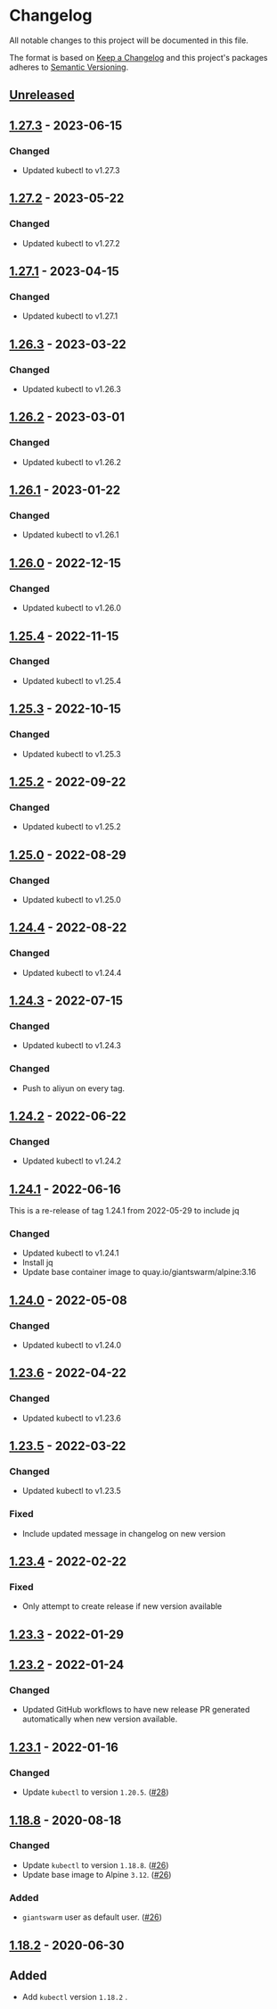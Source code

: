 # Changelog

All notable changes to this project will be documented in this file.

The format is based on [Keep a Changelog](http://keepachangelog.com/en/1.0.0/)
and this project's packages adheres to [Semantic Versioning](http://semver.org/spec/v2.0.0.html).

## [Unreleased]

## [1.27.3] - 2023-06-15

### Changed

- Updated kubectl to v1.27.3

## [1.27.2] - 2023-05-22

### Changed

- Updated kubectl to v1.27.2

## [1.27.1] - 2023-04-15

### Changed

- Updated kubectl to v1.27.1

## [1.26.3] - 2023-03-22

### Changed

- Updated kubectl to v1.26.3

## [1.26.2] - 2023-03-01

### Changed

- Updated kubectl to v1.26.2

## [1.26.1] - 2023-01-22

### Changed

- Updated kubectl to v1.26.1

## [1.26.0] - 2022-12-15

### Changed

- Updated kubectl to v1.26.0

## [1.25.4] - 2022-11-15

### Changed

- Updated kubectl to v1.25.4

## [1.25.3] - 2022-10-15

### Changed

- Updated kubectl to v1.25.3

## [1.25.2] - 2022-09-22

### Changed

- Updated kubectl to v1.25.2

## [1.25.0] - 2022-08-29

### Changed

- Updated kubectl to v1.25.0

## [1.24.4] - 2022-08-22

### Changed

- Updated kubectl to v1.24.4

## [1.24.3] - 2022-07-15

### Changed

- Updated kubectl to v1.24.3

### Changed

- Push to aliyun on every tag.

## [1.24.2] - 2022-06-22

### Changed

- Updated kubectl to v1.24.2

## [1.24.1] - 2022-06-16

This is a re-release of tag 1.24.1 from 2022-05-29 to include jq

### Changed

- Updated kubectl to v1.24.1
- Install jq
- Update base container image to quay.io/giantswarm/alpine:3.16

## [1.24.0] - 2022-05-08

### Changed

- Updated kubectl to v1.24.0

## [1.23.6] - 2022-04-22

### Changed

- Updated kubectl to v1.23.6

## [1.23.5] - 2022-03-22

### Changed

- Updated kubectl to v1.23.5

### Fixed

- Include updated message in changelog on new version

## [1.23.4] - 2022-02-22

### Fixed

- Only attempt to create release if new version available

## [1.23.3] - 2022-01-29

## [1.23.2] - 2022-01-24

### Changed

- Updated GitHub workflows to have new release PR generated automatically when new version available.

## [1.23.1] - 2022-01-16

### Changed

- Update `kubectl` to version `1.20.5`. ([#28](https://github.com/giantswarm/docker-kubectl/pull/28))

## [1.18.8] - 2020-08-18

### Changed

- Update `kubectl` to version `1.18.8`. ([#26](https://github.com/giantswarm/docker-kubectl/pull/26))
- Update base image to Alpine `3.12`. ([#26](https://github.com/giantswarm/docker-kubectl/pull/26))

### Added

- `giantswarm` user as default user. ([#26](https://github.com/giantswarm/docker-kubectl/pull/26))

## [1.18.2] - 2020-06-30

## Added

- Add `kubectl` version `1.18.2` .

[Unreleased]: https://github.com/giantswarm/giantswarm/compare/v1.27.3...HEAD
[1.27.3]: https://github.com/giantswarm/giantswarm/compare/v1.27.2...v1.27.3
[1.27.2]: https://github.com/giantswarm/giantswarm/compare/v1.27.1...v1.27.2
[1.27.1]: https://github.com/giantswarm/giantswarm/compare/v1.26.3...v1.27.1
[1.26.3]: https://github.com/giantswarm/giantswarm/compare/v1.26.2...v1.26.3
[1.26.2]: https://github.com/giantswarm/giantswarm/compare/v1.26.1...v1.26.2
[1.26.1]: https://github.com/giantswarm/giantswarm/compare/v1.26.0...v1.26.1
[1.26.0]: https://github.com/giantswarm/giantswarm/compare/v1.25.4...v1.26.0
[1.25.4]: https://github.com/giantswarm/giantswarm/compare/v1.25.3...v1.25.4
[1.25.3]: https://github.com/giantswarm/giantswarm/compare/v1.25.2...v1.25.3
[1.25.2]: https://github.com/giantswarm/giantswarm/compare/v1.25.0...v1.25.2
[1.25.0]: https://github.com/giantswarm/giantswarm/compare/v1.24.4...v1.25.0
[1.24.4]: https://github.com/giantswarm/giantswarm/compare/v1.24.3...v1.24.4
[1.24.3]: https://github.com/giantswarm/giantswarm/compare/v1.24.2...v1.24.3
[1.24.2]: https://github.com/giantswarm/giantswarm/compare/v1.24.1...v1.24.2
[1.24.1]: https://github.com/giantswarm/giantswarm/compare/v1.24.0...v1.24.1
[1.24.0]: https://github.com/giantswarm/giantswarm/compare/v1.23.6...v1.24.0
[1.23.6]: https://github.com/giantswarm/giantswarm/compare/v1.23.5...v1.23.6
[1.23.5]: https://github.com/giantswarm/giantswarm/compare/v1.23.4...v1.23.5
[1.23.4]: https://github.com/giantswarm/giantswarm/compare/v1.23.3...v1.23.4
[1.23.3]: https://github.com/giantswarm/docker-kubectl/compare/v1.23.2...v1.23.3
[1.23.2]: https://github.com/giantswarm/docker-kubectl/compare/v1.23.1...v1.23.2
[1.23.1]: https://github.com/giantswarm/docker-kubectl/compare/v1.18.8...v1.23.1
[1.18.8]: https://github.com/giantswarm/docker-kubectl/compare/v1.18.2...v1.18.8
[1.18.2]: https://github.com/giantswarm/docker-kubectl/compare/v1.16.4...v1.18.2
